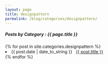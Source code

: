 ```yaml
---
layout: page
title: designpattern
permalink: /blog/categories/designpattern/
---
```


<h5> Posts by Category : {{ page.title }} </h5>

<div class="card">
{% for post in site.categories.designpattern %}
 <li class="category-posts"><span>{{ post.date | date_to_string }}</span> &nbsp; <a href="{{ post.url }}">{{ post.title }}</a></li>
{% endfor %}
</div>